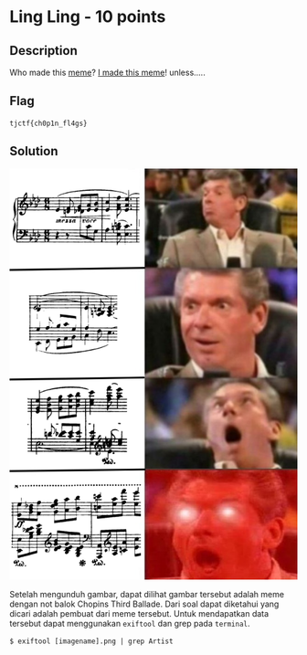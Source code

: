 # Ling Ling - 10 points
## Description
Who made this [meme](https://static.tjctf.org/d25fe79e6276ed73a0f7009294e28c035437d7c7ffe2f46285e9eb5ac94b6bec_meme.png)? [I made this meme](https://www.reddit.com/r/lingling40hrs/comments/gam2if/this_popped_in_my_mind_as_i_was_playing_it_and_i/)! unless.....
## Flag
```
tjctf{ch0p1n_fl4gs}
```
## Solution
![](img.png)

Setelah mengunduh gambar, dapat dilihat gambar tersebut adalah meme dengan not balok Chopins Third Ballade. Dari soal dapat diketahui yang dicari adalah pembuat dari meme tersebut. Untuk mendapatkan data tersebut dapat menggunakan `exiftool` dan grep pada `terminal`. 
```
$ exiftool [imagename].png | grep Artist
```
